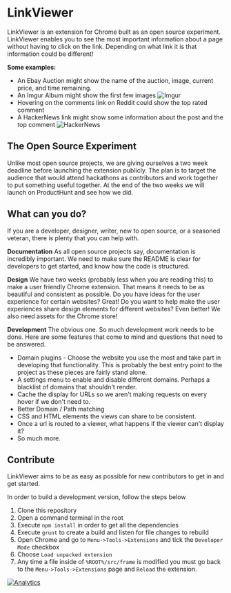 LinkViewer
==========
LinkViewer is an extension for Chrome built as an open source experiment. LinkViewer enables you to see the most important information about a page without having to click on the link. Depending on what link it is that information could be different!

**Some examples:**
 - An Ebay Auction might show the name of the auction, image, current price, and time remaining.
 - An Imgur Album might show the first few images
 ![Imgur](http://imgur.com/1H8Sjap.png)
 - Hovering on the comments link on Reddit could show the top rated comment
 - A HackerNews link might show some information about the post and the top comment
 ![HackerNews](http://imgur.com/c9ZbTO5.png)



The Open Source Experiment
-------------
Unlike most open source projects, we are giving ourselves a two week deadline before launching the extension publicly. The plan is to target the audience that would attend hackathons as contributors and work together to put something useful together. At the end of the two weeks we will launch on ProductHunt and see how we did.

What can you do?
-------------
If you are a developer, designer, writer, new to open source, or a seasoned veteran, there is plenty that you can help with.

**Documentation**
As all open source projects say, documentation is incredibly important. We need to make sure the README is clear for developers to get started, and know how the code is structured.

**Design**
We have two weeks (probably less when you are reading this) to make a user friendly Chrome extension. That means it needs to be as beautiful and consistent as possible. Do you have ideas for the user experience for certain websites? Great! Do you want to help make the user experiences share design elements for different websites? Even better! We also need assets for the Chrome store!

**Development**
The obvious one. So much development work needs to be done. Here are some features that come to mind and questions that need to be answered.

 - Domain plugins - Choose the website you use the most and take part in developing that functionality. This is probably the best entry point to the project as these pieces are fairly stand alone.
 - A settings menu to enable and disable different domains. Perhaps a blacklist of domains that shouldn't render.
 - Cache the display for URLs so we aren't making requests on every hover if we don't need to.
 - Better Domain / Path matching
 - CSS and HTML elements the views can share to be consistent.
 - Once a url is routed to a viewer, what happens if the viewer can't display it?
 - So much more.

Contribute
-------------
LinkViewer aims to be as easy as possible for new contributors to get in and get started.

In order to build a development version, follow the steps below

 1. Clone this repository
 2. Open a command terminal in the root
 3. Execute `npm install` in order to get all the dependencies
 4. Execute `grunt` to create a build and listen for file changes to rebuild
 6. Open Chrome and go to `Menu->Tools->Extensions` and tick the `Developer Mode` checkbox
 7. Choose `Load unpacked extension`
 8. Any time a file inside of `%ROOT%/src/frame` is modified you must go back to the `Menu->Tools->Extensions` page and `Reload` the extension.


[![Analytics](https://ga-beacon.appspot.com/UA-54732104-2/LinkViewer/README)](https://github.com/TheSavior/LinkViewer)
